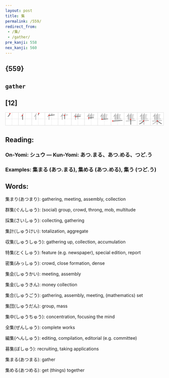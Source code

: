 ```yaml
---
layout: post
title: 集
permalink: /559/
redirect_from:
 - /集/
 - /gather/
pre_kanji: 558
nex_kanji: 560
---
```


## {559}

## `gather`

## [12]

<div class="stroke"><img src="../images/E99B86.png" /></div>

## Reading:

### On-Yomi: シュウ &mdash; Kun-Yomi: あつ.まる、あつ.める、つど.う

### Examples: 集まる (あつ.まる), 集める (あつ.める), 集う (つど.う)

## Words:

集まり(あつまり): gathering, meeting, assembly, collection

群集(ぐんしゅう): (social) group, crowd, throng, mob, multitude

採集(さいしゅう): collecting, gathering

集計(しゅうけい): totalization, aggregate

収集(しゅうしゅう): gathering up, collection, accumulation

特集(とくしゅう): feature (e.g. newspaper), special edition, report

密集(みっしゅう): crowd, close formation, dense

集会(しゅうかい): meeting, assembly

集金(しゅうきん): money collection

集合(しゅうごう): gathering, assembly, meeting, (mathematics) set

集団(しゅうだん): group, mass

集中(しゅうちゅう): concentration, focusing the mind

全集(ぜんしゅう): complete works

編集(へんしゅう): editing, compilation, editorial (e.g. committee)

募集(ぼしゅう): recruiting, taking applications

集まる(あつまる): gather

集める(あつめる): get (things) together
